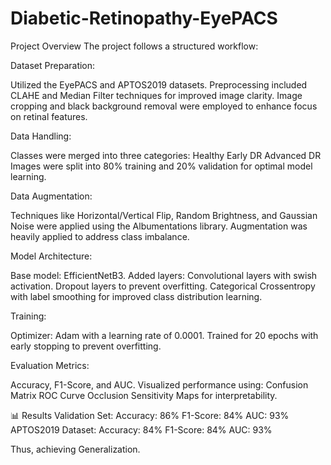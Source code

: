 # Diabetic-Retinopathy-EyePACS

 Project Overview
The project follows a structured workflow:

Dataset Preparation:

Utilized the EyePACS and APTOS2019 datasets.
Preprocessing included CLAHE and Median Filter techniques for improved image clarity.
Image cropping and black background removal were employed to enhance focus on retinal features.

Data Handling:

Classes were merged into three categories:
Healthy
Early DR
Advanced DR
Images were split into 80% training and 20% validation for optimal model learning.

Data Augmentation:

Techniques like Horizontal/Vertical Flip, Random Brightness, and Gaussian Noise were applied using the Albumentations library.
Augmentation was heavily applied to address class imbalance.

Model Architecture:

Base model: EfficientNetB3.
Added layers:
Convolutional layers with swish activation.
Dropout layers to prevent overfitting.
Categorical Crossentropy with label smoothing for improved class distribution learning.

Training:

Optimizer: Adam with a learning rate of 0.0001.
Trained for 20 epochs with early stopping to prevent overfitting.

Evaluation Metrics:

Accuracy, F1-Score, and AUC.
Visualized performance using:
Confusion Matrix
ROC Curve
Occlusion Sensitivity Maps for interpretability.

📊 Results
Validation Set:
Accuracy: 86%
F1-Score: 84%
AUC: 93%
APTOS2019 Dataset:
Accuracy: 84%
F1-Score: 84%
AUC: 93%

Thus, achieving Generalization. 

